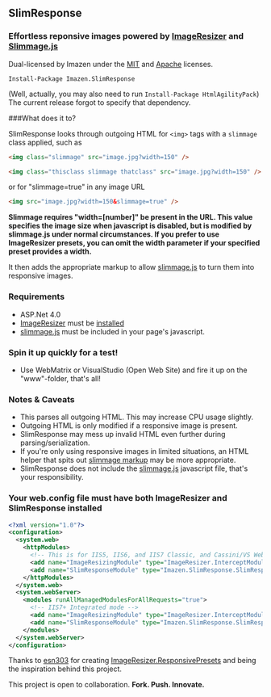 ## SlimResponse

### Effortless reponsive images powered by [ImageResizer](http://imageresizing.net) and [Slimmage.js](https://github.com/imazen/slimmage)

Dual-licensed by Imazen under the [MIT](http://www.opensource.org/licenses/mit-license.php) and [Apache](http://www.apache.org/licenses/LICENSE-2.0.html) licenses.

`Install-Package Imazen.SlimResponse`

(Well, actually, you may also need to run `Install-Package HtmlAgilityPack`) The current release forgot to specify that dependency.

###What does it to?

SlimResponse looks through outgoing HTML for `<img>` tags with a `slimmage` class applied, such as 

```html
<img class="slimmage" src="image.jpg?width=150" />

<img class="thisclass slimmage thatclass" src="image.jpg?width=150" />
```

or for "slimmage=true" in any image URL

```html
<img src="image.jpg?width=150&slimmage=true" />
```

**Slimmage requires "width=[number]" be present in the URL. This value specifies the image size when javascript is disabled, but is modified by slimmage.js under normal circumstances. If you prefer to use ImageResizer presets, you can omit the width parameter if your specified preset provides a width.**


It then adds the appropriate markup to allow [slimmage.js](https://github.com/imazen/slimmage) to turn them into responsive images.



### Requirements
* ASP.Net 4.0
* [ImageResizer](http://imageresizing.net) must be [installed](http://imageresizing.net/docs/install)
* [slimmage.js](https://github.com/imazen/slimmage) must be included in your page's javascript. 

### Spin it up quickly for a test!
* Use WebMatrix or VisualStudio (Open Web Site) and fire it up on the "www"-folder, that's all!

### Notes & Caveats 

* This parses all outgoing HTML. This may increase CPU usage slightly. 
* Outgoing HTML is only modified if a responsive image is present.
* SlimResponse may mess up invalid HTML even further during parsing/serialization.
* If you're only using responsive images in limited situations, an HTML helper that spits out [slimmage markup](https://github.com/imazen/slimmage) may be more appropriate.
* SlimResponse does not include the [slimmage.js](https://github.com/imazen/slimmage) javascript file, that's your responsibility.

### Your web.config file must have both ImageResizer and SlimResponse installed

```xml
<?xml version="1.0"?>
<configuration>
  <system.web>
    <httpModules>
      <!-- This is for IIS5, IIS6, and IIS7 Classic, and Cassini/VS Web Server-->
      <add name="ImageResizingModule" type="ImageResizer.InterceptModule"/>
      <add name="SlimResponseModule" type="Imazen.SlimResponse.SlimResponseModule, Imazen.SlimResponse"/>
    </httpModules>
  </system.web>
  <system.webServer>
    <modules runAllManagedModulesForAllRequests="true">
      <!-- IIS7+ Integrated mode -->
      <add name="ImageResizingModule" type="ImageResizer.InterceptModule"/>
      <add name="SlimResponseModule" type="Imazen.SlimResponse.SlimResponseModule, Imazen.SlimResponse"/>
    </modules>
  </system.webServer>
</configuration>
```

Thanks to [esn303](https://twitter.com/#!/esn303) for creating [ImageResizer.ResponsivePresets](https://github.com/mindrevolution/ImageResizer-ResponsivePresets) and being the inspiration behind this project.

This project is open to collaboration. **Fork. Push. Innovate.**



